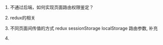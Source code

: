 
1. 不通过后端，如何实现页面路由权限鉴定？
2. redux的相关
   
3. 不同页面间传值的方式 redux sessionStorage localStorage 路由参数, 补充
4. 